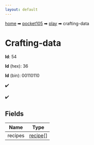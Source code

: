 ```yaml
---
layout: default
---
```


[home](/) ➡ [pocket105](/protocol/pocket105) ➡ [play](/protocol/pocket105/play) ➡ crafting-data

# Crafting-data

**Id**: 54

**Id** (hex): 36

**Id** (bin): 00110110

✔️

✔️

## Fields

Name | Type
---|---
recipes | [recipe](/protocol/pocket105/types/recipe)[]

